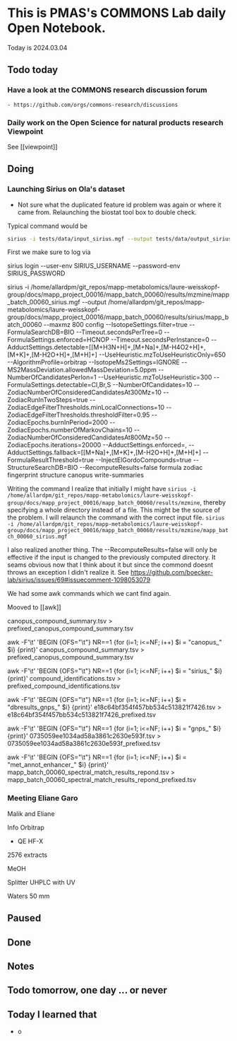 
# This is PMAS's COMMONS Lab daily Open Notebook.

Today is 2024.03.04

## Todo today

### Have a look at the COMMONS research discussion forum
    - https://github.com/orgs/commons-research/discussions

### Daily work on the Open Science for natural products research Viewpoint

See [[viewpoint]]


###
###

## Doing

### Launching Sirius on Ola's dataset

- Not sure what the duplicated feature id problem was again or where it came from.
Relaunching the biostat tool box to double check.

Typical command would be 

```bash
sirius -i tests/data/input_sirius.mgf --output tests/data/output_sirius --maxmz 800 config --IsotopeSettings.filter=true --FormulaSearchDB=BIO --Timeout.secondsPerTree=0 --FormulaSettings.enforced=HCNOP --Timeout.secondsPerInstance=0 --AdductSettings.detectable='[[M+H]+,[M-H4O2+H]+,[M+Na]+,[M+K]+,[M+H3N+H]+,[M-H2O+H]+]' --UseHeuristic.mzToUseHeuristicOnly=650 --AlgorithmProfile=orbitrap --IsotopeMs2Settings=IGNORE --MS2MassDeviation.allowedMassDeviation=5.0ppm --NumberOfCandidatesPerIon=1 --UseHeuristic.mzToUseHeuristic=300 --FormulaSettings.detectable=B,Cl,Br,Se,S --NumberOfCandidates=10 --ZodiacNumberOfConsideredCandidatesAt300Mz=10 --ZodiacRunInTwoSteps=true --ZodiacEdgeFilterThresholds.minLocalConnections=10 --ZodiacEdgeFilterThresholds.thresholdFilter=0.95 --ZodiacEpochs.burnInPeriod=2000 --ZodiacEpochs.numberOfMarkovChains=10 --ZodiacNumberOfConsideredCandidatesAt800Mz=50 --ZodiacEpochs.iterations=20000 --AdductSettings.enforced=, --AdductSettings.fallback='[[M+H]+,[M+Na]+,[M+K]+]' --FormulaResultThreshold=true --InjectElGordoCompounds=true --StructureSearchDB=BIO --RecomputeResults=false formula zodiac fingerprint structure canopus write-summaries
```


First we make sure to log via 

sirius login --user-env SIRIUS_USERNAME --password-env SIRIUS_PASSWORD


sirius -i /home/allardpm/git_repos/mapp-metabolomics/laure-weisskopf-group/docs/mapp_project_00016/mapp_batch_00060/results/mzmine/mapp_batch_00060_sirius.mgf --output /home/allardpm/git_repos/mapp-metabolomics/laure-weisskopf-group/docs/mapp_project_00016/mapp_batch_00060/results/sirius/mapp_batch_00060 --maxmz 800  config --IsotopeSettings.filter=true --FormulaSearchDB=BIO --Timeout.secondsPerTree=0 --FormulaSettings.enforced=HCNOP --Timeout.secondsPerInstance=0 --AdductSettings.detectable=[[M+H3N+H]+,[M+Na]+,[M-H4O2+H]+,[M+K]+,[M-H2O+H]+,[M+H]+] --UseHeuristic.mzToUseHeuristicOnly=650 --AlgorithmProfile=orbitrap --IsotopeMs2Settings=IGNORE --MS2MassDeviation.allowedMassDeviation=5.0ppm --NumberOfCandidatesPerIon=1 --UseHeuristic.mzToUseHeuristic=300 --FormulaSettings.detectable=Cl,Br,S --NumberOfCandidates=10 --ZodiacNumberOfConsideredCandidatesAt300Mz=10 --ZodiacRunInTwoSteps=true --ZodiacEdgeFilterThresholds.minLocalConnections=10 --ZodiacEdgeFilterThresholds.thresholdFilter=0.95 --ZodiacEpochs.burnInPeriod=2000 --ZodiacEpochs.numberOfMarkovChains=10 --ZodiacNumberOfConsideredCandidatesAt800Mz=50 --ZodiacEpochs.iterations=20000 --AdductSettings.enforced=, --AdductSettings.fallback=[[M+Na]+,[M+K]+,[M-H2O+H]+,[M+H]+] --FormulaResultThreshold=true --InjectElGordoCompounds=true --StructureSearchDB=BIO --RecomputeResults=false formula zodiac fingerprint structure canopus write-summaries

Writing the command I realize that initially I might have `sirius -i /home/allardpm/git_repos/mapp-metabolomics/laure-weisskopf-group/docs/mapp_project_00016/mapp_batch_00060/results/mzmine`, thereby specifying a whole directory instead of a file. This might be the source of the problem. I will relaunch the command with the correct input file. `sirius -i /home/allardpm/git_repos/mapp-metabolomics/laure-weisskopf-group/docs/mapp_project_00016/mapp_batch_00060/results/mzmine/mapp_batch_00060_sirius.mgf`


I also realized another thing. The --RecomputeResults=false will only be effective if the input is changed to the previously computed directory. It seams obvious now that I think about it but since the commond doesnt throws an exception I didn't realize it. See https://github.com/boecker-lab/sirius/issues/69#issuecomment-1098053079

We had some awk commands which we cant find again.

Mooved to [[awk]]

canopus_compound_summary.tsv > prefixed_canopus_compound_summary.tsv


awk -F'\t' 'BEGIN {OFS="\t"} NR==1 {for (i=1; i<=NF; i++) $i = "canopus_" $i} {print}' canopus_compound_summary.tsv > prefixed_canopus_compound_summary.tsv

awk -F'\t' 'BEGIN {OFS="\t"} NR==1 {for (i=1; i<=NF; i++) $i = "sirius_" $i} {print}' compound_identifications.tsv > prefixed_compound_identifications.tsv

awk -F'\t' 'BEGIN {OFS="\t"} NR==1 {for (i=1; i<=NF; i++) $i = "dbresults_gnps_" $i} {print}' e18c64bf354f457bb534c513821f7426.tsv > e18c64bf354f457bb534c513821f7426_prefixed.tsv


awk -F'\t' 'BEGIN {OFS="\t"} NR==1 {for (i=1; i<=NF; i++) $i = "gnps_" $i} {print}' 0735059ee1034ad58a3861c2630e593f.tsv > 0735059ee1034ad58a3861c2630e593f_prefixed.tsv

awk -F'\t' 'BEGIN {OFS="\t"} NR==1 {for (i=1; i<=NF; i++) $i = "met_annot_enhancer_" $i} {print}' mapp_batch_00060_spectral_match_results_repond.tsv > mapp_batch_00060_spectral_match_results_repond_prefixed.tsv


### Meeting Eliane Garo

Malik and Eliane

Info Orbitrap

- QE HF-X

2576 extracts

MeOH 

Splitter UHPLC with UV

Waters 50 mm 






## Paused

## Done

## Notes

## Todo tomorrow, one day ... or never 


###
###


## Today I learned that

- o